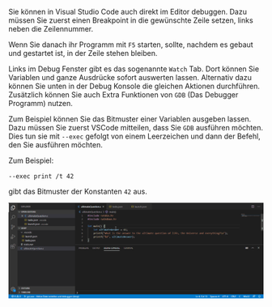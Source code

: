 Sie können in Visual Studio Code auch direkt im Editor debuggen. Dazu müssen Sie zuerst einen Breakpoint in die gewünschte Zeile setzen, links neben die Zeilennummer.

Wenn Sie danach ihr Programm mit `F5` starten, sollte, nachdem es gebaut und gestartet ist, in der Zeile stehen bleiben.

Links im Debug Fenster gibt es das sogenannte `Watch` Tab. Dort können Sie Variablen und ganze Ausdrücke sofort auswerten lassen. Alternativ dazu können Sie unten in der Debug Konsole die gleichen Aktionen durchführen. Zusätzlich können Sie auch Extra Funktionen von `GDB` (Das Debugger Programm) nutzen.

Zum Beispiel können Sie das Bitmuster einer Variablen ausgeben lassen. Dazu müssen Sie zuerst VSCode mitteilen, dass Sie `GDB` ausführen möchten. Dies tun sie mit `--exec` gefolgt von einem Leerzeichen und dann der Befehl, den Sie ausführen möchten.

Zum Beispiel:

```shell
--exec print /t 42
```

gibt das Bitmuster der Konstanten `42` aus.

![Debugging VSCode](debugging_vscode.gif)